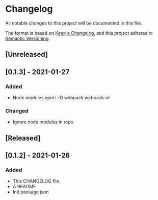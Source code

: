 # Changelog
All notable changes to this project will be documented in this file.

The format is based on [Keep a Changelog](https://keepachangelog.com/en/1.0.0/),
and this project adheres to [Semantic Versioning](https://semver.org/spec/v2.0.0.html).

## [Unreleased]

## [0.1.3] - 2021-01-27
### Added
- Node modules npm i -D webpack webpack-cli
### Changed
- Ignore node modules in repo

## [Released]

## [0.1.2] - 2021-01-26
### Added
- This CHANGELOG file
- A README
- Init package json
